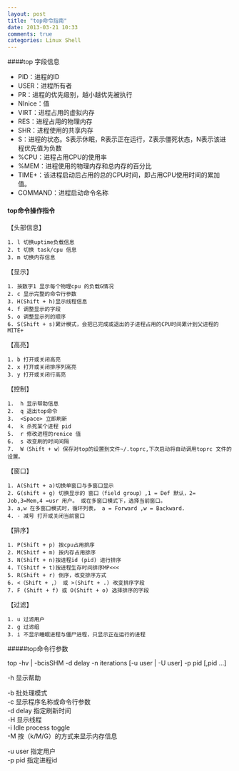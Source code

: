 ```yaml
---
layout: post
title: "top命令指南"
date: 2013-03-21 10:33
comments: true
categories: Linux Shell
---
```


####top 字段信息

- PID：进程的ID  
- USER：进程所有者
- PR：进程的优先级别，越小越优先被执行
- NInice：值
- VIRT：进程占用的虚拟内存
- RES：进程占用的物理内存
- SHR：进程使用的共享内存
- S：进程的状态。S表示休眠，R表示正在运行，Z表示僵死状态，N表示该进程优先值为负数
- %CPU：进程占用CPU的使用率
- %MEM：进程使用的物理内存和总内存的百分比
- TIME+：该进程启动后占用的总的CPU时间，即占用CPU使用时间的累加值。
- COMMAND：进程启动命令名称

#### top命令操作指令

【头部信息】

	1. l 切换uptime负载信息
	2. t 切换 task/cpu 信息
	3. m 切换内存信息

【显示】

	1. 按数字1 显示每个物理cpu 的负载G情况
	2. c 显示完整的命令行参数
	3. H(Shift + h)显示线程信息
	4. f 调整显示的字段 
	5. o 调整显示列的顺序
	6. S(Shift + s)累计模式，会把已完成或退出的子进程占用的CPU时间累计到父进程的MITE+

【高亮】     

	1. b 打开或关闭高亮
	2. x 打开或关闭排序列高亮
	3. y 打开或关闭行高亮

【控制】

	1.  h 显示帮助信息
	2.  q 退出top命令
	3.  <Space> 立即刷新
	4.  k 杀死某个进程 pid 
	5.  r 修改进程的renice 值
	6.  s 改变刷的时间间隔
	7.  W（Shift + w）保存对top的设置到文件~/.toprc,下次启动将自动调用toprc 文件的设置。


【窗口】

	1. A(Shift + a)切换单窗口与多窗口显示
	2. G(shift + g) 切换显示的 窗口（field group）,1 = Def 默认，2= Job,3=Mem,4 =usr 用户。 或在多窗口模式下，选择当前窗口。
	3. a,w 在多窗口模式时，循环列表， a = Forward ,w = Backward.
	4. - 减号 打开或关闭当前窗口

【排序】

	1. P(Shift + p) 按cpu占用排序
	2. M(Shitf + m) 按内存占用排序
	3. N(Shift + n)按进程id (pid) 进行排序
	4. T(Shitf + t)按进程生存时间排序MP<<<
	5. R(Shift + r) 倒序，改变排序方式
	6. <（Shift + ,） 或 >(Shift + .) 改变排序字段
	7. F (Shift + f) 或 O(Shift + o) 选择排序的字段

【过滤】     

	1. u 过滤用户
	2. g 过滤组
	3. i 不显示睡眠进程与僵尸进程，只显示正在运行的进程 


#####top命令行参数

top -hv | -bcisSHM -d delay -n iterations [-u user | -U user] -p pid [,pid ...]

-h 显示帮助

-b 批处理模式  
-c 显示程序名称或命令行参数  
-d delay 指定刷新时间  
-H 显示线程  
-i  Idle process toggle   
-M 按（k/M/G）的方式来显示内存信息 

-u user 指定用户  
-p pid 指定进程id  
